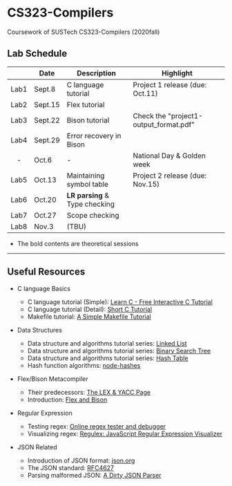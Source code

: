 # CS323-Compilers

Coursework of SUSTech CS323-Compilers (2020fall)

## Lab Schedule

|      | Date    | Description         | Highlight                       |
|:----:|---------|---------------------|---------------------------------|
| Lab1 | Sept.8  | C language tutorial | Project 1 release (due: Oct.11) |
| Lab2 | Sept.15 | Flex tutorial | |
| Lab3 | Sept.22 | Bison tutorial | Check the "project1-output_format.pdf" |
| Lab4 | Sept.29 | Error recovery in Bison | |
| - | Oct.6 | - | National Day & Golden week |
| Lab5 | Oct.13 | Maintaining symbol table | Project 2 release (due: Nov.15) |
| Lab6 | Oct.20 | **LR parsing** & Type checking | |
| Lab7 | Oct.27 | Scope checking | |
| Lab8 | Nov.3 | (TBU) | |

+ The bold contents are theoretical sessions

---

## Useful Resources

+ C language Basics
  + C language tutorial (Simple): [Learn C - Free Interactive C Tutorial](https://www.learn-c.org/)
  + C language tutorial (Detail): [Short C Tutorial](http://www.stat.cmu.edu/~brian/cprog.html)
  + Makefile tutorial: [A Simple Makefile Tutorial](https://cs.colby.edu/maxwell/courses/tutorials/maketutor/)

+ Data Structures
  + Data structure and algorithms tutorial series: [Linked List](https://www.tutorialspoint.com/data_structures_algorithms/linked_list_algorithms.htm)
  + Data structure and algorithms tutorial series: [Binary Search Tree](https://www.tutorialspoint.com/data_structures_algorithms/binary_search_tree.htm)
  + Data structure and algorithms tutorial series: [Hash Table](https://www.tutorialspoint.com/data_structures_algorithms/hash_data_structure.htm)
  + Hash function algorithms: [node-hashes](https://github.com/liushoukai/node-hashes)

+ Flex/Bison Metacompiler
  + Their predecessors: [The LEX & YACC Page](http://dinosaur.compilertools.net/)
  + Introduction: [Flex and Bison](https://aquamentus.com/flex_bison.html)

+ Regular Expression
  + Testing regex: [Online regex tester and debugger](https://regex101.com/)
  + Visualizing regex: [Regulex: JavaScript Regular Expression Visualizer](https://jex.im/regulex/)

+ JSON Related
  + Introduction of JSON format: [json.org](https://www.json.org/)
  + The JSON standard: [RFC4627](https://tools.ietf.org/html/rfc4627)
  + Parsing malformed JSON: [A Dirty JSON Parser](https://rmarcus.info/blog/2014/10/05/dirty-json-parser.html)
